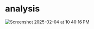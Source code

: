 # analysis

![Screenshot 2025-02-04 at 10 40 16 PM](https://github.com/user-attachments/assets/4c18f98a-c730-4d57-9a2c-b9a3a57319b9)
